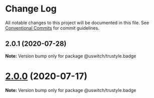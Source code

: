 # Change Log

All notable changes to this project will be documented in this file.
See [Conventional Commits](https://conventionalcommits.org) for commit guidelines.

## 2.0.1 (2020-07-28)

**Note:** Version bump only for package @uswitch/trustyle.badge





# [2.0.0](https://github.com/uswitch/trustyle/compare/@uswitch/trustyle.badge@1.0.3...@uswitch/trustyle.badge@2.0.0) (2020-07-17)

**Note:** Version bump only for package @uswitch/trustyle.badge

